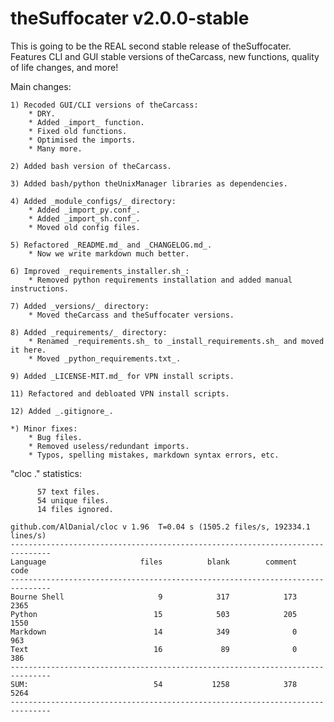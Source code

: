 # theSuffocater v2.0.0-stable

This is going to be the REAL second stable release of theSuffocater.
Features CLI and GUI stable versions of theCarcass, new functions, quality of life changes, and more!

Main changes:
    
    1) Recoded GUI/CLI versions of theCarcass:
        * DRY.
        * Added _import_ function.
        * Fixed old functions.
        * Optimised the imports.
        * Many more.
    
    2) Added bash version of theCarcass.

    3) Added bash/python theUnixManager libraries as dependencies.
    
    4) Added _module_configs/_ directory:
        * Added _import_py.conf_.
        * Added _import_sh.conf_.       
        * Moved old config files.

    5) Refactored _README.md_ and _CHANGELOG.md_.
        * Now we write markdown much better.
    
    6) Improved _requirements_installer.sh_:
        * Removed python requirements installation and added manual instructions.
 
    7) Added _versions/_ directory:
        * Moved theCarcass and theSuffocater versions.
    
    8) Added _requirements/_ directory:
        * Renamed _requirements.sh_ to _install_requirements.sh_ and moved it here.
        * Moved _python_requirements.txt_.

    9) Added _LICENSE-MIT.md_ for VPN install scripts.
    
    11) Refactored and debloated VPN install scripts.

    12) Added _.gitignore_.
    
    *) Minor fixes:
        * Bug files.
        * Removed useless/redundant imports.
        * Typos, spelling mistakes, markdown syntax errors, etc.

"cloc ." statistics:

```text
      57 text files.
      54 unique files.                              
      14 files ignored.

github.com/AlDanial/cloc v 1.96  T=0.04 s (1505.2 files/s, 192334.1 lines/s)
-------------------------------------------------------------------------------
Language                     files          blank        comment           code
-------------------------------------------------------------------------------
Bourne Shell                     9            317            173           2365
Python                          15            503            205           1550
Markdown                        14            349              0            963
Text                            16             89              0            386
-------------------------------------------------------------------------------
SUM:                            54           1258            378           5264
-------------------------------------------------------------------------------

```
